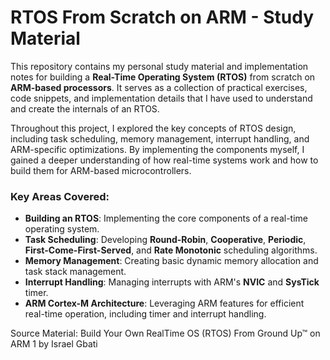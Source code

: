# RTOS From Scratch on ARM - Study Material

This repository contains my personal study material and implementation notes for building a **Real-Time Operating System (RTOS)** from scratch on **ARM-based processors**. It serves as a collection of practical exercises, code snippets, and implementation details that I have used to understand and create the internals of an RTOS.

Throughout this project, I explored the key concepts of RTOS design, including task scheduling, memory management, interrupt handling, and ARM-specific optimizations. By implementing the components myself, I gained a deeper understanding of how real-time systems work and how to build them for ARM-based microcontrollers.

### Key Areas Covered:
- **Building an RTOS**: Implementing the core components of a real-time operating system.
- **Task Scheduling**: Developing **Round-Robin**, **Cooperative**, **Periodic**, **First-Come-First-Served**, and **Rate Monotonic** scheduling algorithms.
- **Memory Management**: Creating basic dynamic memory allocation and task stack management.
- **Interrupt Handling**: Managing interrupts with ARM's **NVIC** and **SysTick** timer.
- **ARM Cortex-M Architecture**: Leveraging ARM features for efficient real-time operation, including timer and interrupt handling.

Source Material: Build Your Own RealTime OS (RTOS) From Ground Up™ on ARM 1 by Israel Gbati
 